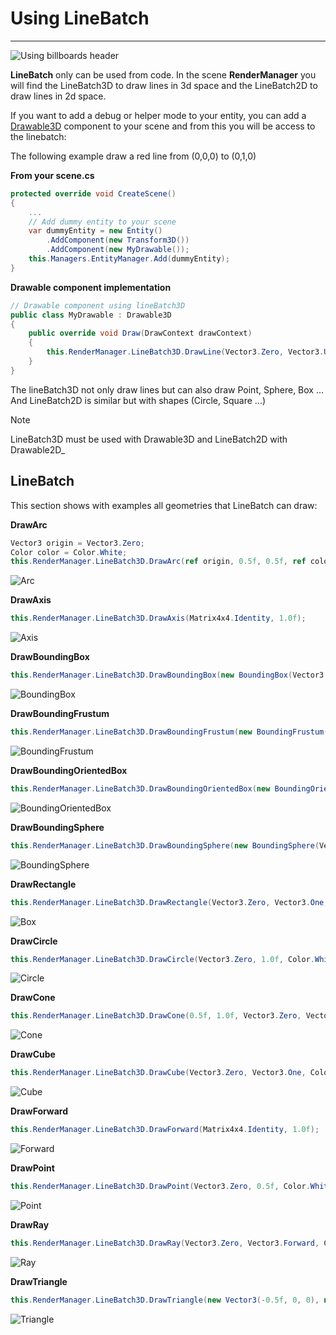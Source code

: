 # Using LineBatch
---
![Using billboards header](images/linebatchHeader.jpg)

**LineBatch** only can be used from code. In the scene **RenderManager** you will find the LineBatch3D to draw lines in 3d space and the LineBatch2D to draw lines in 2d space.

If you want to add a debug or helper mode to your entity, you can add a [Drawable3D](../../basics/component_arch/components/drawables.md) component to your scene and from this you will be access to the linebatch:

The following example draw a red line from (0,0,0) to (0,1,0)

**From your scene.cs**
```csharp
protected override void CreateScene()
{    
    ...
    // Add dummy entity to your scene
    var dummyEntity = new Entity()
        .AddComponent(new Transform3D())
        .AddComponent(new MyDrawable());
    this.Managers.EntityManager.Add(dummyEntity);
}
```
**Drawable component implementation**
```csharp
// Drawable component using lineBatch3D
public class MyDrawable : Drawable3D
{
    public override void Draw(DrawContext drawContext)
    {
        this.RenderManager.LineBatch3D.DrawLine(Vector3.Zero, Vector3.Up, Color.Red);
    }
}
```
The lineBatch3D not only draw lines but can also draw Point, Sphere, Box ... And LineBatch2D is similar but with shapes (Circle, Square ...)

> [!NOTE]
> LineBatch3D must be used with Drawable3D and LineBatch2D with Drawable2D_

## LineBatch
This section shows with examples all geometries that LineBatch can draw:

**DrawArc**
```csharp
Vector3 origin = Vector3.Zero;
Color color = Color.White;
this.RenderManager.LineBatch3D.DrawArc(ref origin, 0.5f, 0.5f, ref color);
``` 
![Arc](images/arc.jpg)

**DrawAxis**
```csharp
this.RenderManager.LineBatch3D.DrawAxis(Matrix4x4.Identity, 1.0f);
``` 
![Axis](images/axis.jpg)

**DrawBoundingBox**
```csharp
this.RenderManager.LineBatch3D.DrawBoundingBox(new BoundingBox(Vector3.Zero, Vector3.One), Color.White);
``` 
![BoundingBox](images/boundingBox.jpg)

**DrawBoundingFrustum**
```csharp
this.RenderManager.LineBatch3D.DrawBoundingFrustum(new BoundingFrustum(Matrix4x4.Identity), Color.White);
``` 
![BoundingFrustum](images/boundingFrustum.jpg)

**DrawBoundingOrientedBox**
```csharp
this.RenderManager.LineBatch3D.DrawBoundingOrientedBox(new BoundingOrientedBox(Vector3.Zero, Vector3.One * 0.5f, Quaternion.CreateFromAxisAngle(Vector3.Right, MathHelper.PiOver4)), Color.White);
``` 
![BoundingOrientedBox](images/boundingOrientedBox.jpg)

**DrawBoundingSphere**
```csharp
this.RenderManager.LineBatch3D.DrawBoundingSphere(new BoundingSphere(Vector3.Zero, 1.0f), Color.White);
``` 
![BoundingSphere](images/sphere.jpg)

**DrawRectangle**
```csharp
this.RenderManager.LineBatch3D.DrawRectangle(Vector3.Zero, Vector3.One, Color.White);
``` 
![Box](images/box.jpg)

**DrawCircle**
```csharp
this.RenderManager.LineBatch3D.DrawCircle(Vector3.Zero, 1.0f, Color.White);
``` 
![Circle](images/circle.jpg)

**DrawCone**
```csharp
this.RenderManager.LineBatch3D.DrawCone(0.5f, 1.0f, Vector3.Zero, Vector3.Down, Color.White);
``` 
![Cone](images/cone.jpg)

**DrawCube**
```csharp
this.RenderManager.LineBatch3D.DrawCube(Vector3.Zero, Vector3.One, Color.White);
``` 
![Cube](images/cube.jpg)

**DrawForward**
```csharp
this.RenderManager.LineBatch3D.DrawForward(Matrix4x4.Identity, 1.0f);
``` 
![Forward](images/forward.jpg)

**DrawPoint**
```csharp
this.RenderManager.LineBatch3D.DrawPoint(Vector3.Zero, 0.5f, Color.White);
``` 
![Point](images/point.jpg)

**DrawRay**
```csharp
this.RenderManager.LineBatch3D.DrawRay(Vector3.Zero, Vector3.Forward, Color.White);
``` 
![Ray](images/ray.jpg)

**DrawTriangle**
```csharp
this.RenderManager.LineBatch3D.DrawTriangle(new Vector3(-0.5f, 0, 0), new Vector3(0, 1.0f, 0), new Vector3(0.5f, 0, 0), Color.White);
``` 
![Triangle](images/triangle.jpg)